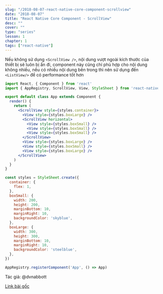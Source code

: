 ```yaml
---
slug: "/2018-08-07-react-native-core-component-scrollview"
date: "2018-08-07"
title: "React Native Core Component - ScrollView"
desc: ""
cover: ""
type: "series"
lesson: 1
chapter: 1
tags: ["react-native"]
---
```


Nếu không sử dụng `<ScrollView />`, nội dung vượt ngoài kích thước của thiết bị sẽ luôn bị ẩn đi, component này cũng chỉ phù hợp cho nội dung không nhiều, nều có nhiều nội dung bên trong thì nên sử dụng đến `<ListView/>` để có performance tốt hơn

```jsx
import React, { Component } from 'react'
import { AppRegistry, ScrollView, View, StyleSheet } from 'react-native'

export default class App extends Component {
  render() {
    return (
      <ScrollView style={styles.container}>
        <View style={styles.boxLarge} />
        <ScrollView horizontal>
          <View style={styles.boxSmall} />
          <View style={styles.boxSmall} />
          <View style={styles.boxSmall} />
        </ScrollView>
        <View style={styles.boxLarge} />
        <View style={styles.boxSmall} />
        <View style={styles.boxLarge} />
      </ScrollView>
    )
  }
}

const styles = StyleSheet.create({
  container: {
    flex: 1,
  },
  boxSmall: {
    width: 200,
    height: 200,
    marginBottom: 10,
    marginRight: 10,
    backgroundColor: 'skyblue',
  },
  boxLarge: {
    width: 300,
    height: 300,
    marginBottom: 10,
    marginRight: 10,
    backgroundColor: 'steelblue',
  },
})

AppRegistry.registerComponent('App', () => App)
```

Tác giả: @dvnabbott

[Link bài gốc](http://www.reactnativeexpress.com/image)